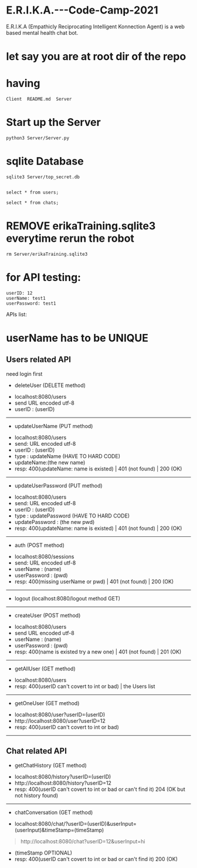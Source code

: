 # E.R.I.K.A.---Code-Camp-2021
E.R.I.K.A (Empathicly Reciprocating Intelligent Konnection Agent) is a web based mental health chat bot.

# let say you are at root dir of the repo
# having
```
Client  README.md  Server
```

# Start up the Server
```
python3 Server/Server.py
```

# sqlite Database
```
sqlite3 Server/top_secret.db


select * from users;

select * from chats;
```

# REMOVE erikaTraining.sqlite3 everytime rerun the robot
```
rm Server/erikaTraining.sqlite3
```

# for API testing:
```
userID: 12
userName: test1
userPassword: test1
```

APIs list:
# userName has to be UNIQUE

## Users related API
need login first
- deleteUser (DELETE method)
* localhost:8080/users
* send URL encoded utf-8 
* userID : (userID)

---

- updateUserName (PUT method)
* localhost:8080/users
* send: URL encoded utf-8
* userID : (userID)
* type : updateName (HAVE TO HARD CODE)
* updateName:(the new name)
* resp: 400(updateName: name is existed) | 401 (not found) | 200 (OK)

---

- updateUserPassword (PUT method)
* localhost:8080/users 
* send: URL encoded utf-8 
* userID : (userID)
* type : updatePassword (HAVE TO HARD CODE)
* updatePassword : (the new pwd)
* resp: 400(updateName: name is existed) | 401 (not found) | 200 (OK)

---

- auth (POST method)
* localhost:8080/sessions
* send: URL encoded utf-8     
* userName : (name) 
* userPassword : (pwd)
* resp: 400(missing userName or pwd) | 401 (not found) | 200 (OK)

---

- logout (localhost:8080/logout method GET)

---

- createUser (POST method)
* localhost:8080/users
* send URL encoded utf-8     
* userName : (name) 
* userPassword : (pwd)
* resp: 400(name is existed try a new one) | 401 (not found) | 201 (OK)

---

- getAllUser (GET method)
* localhost:8080/users
* resp: 400(userID can't covert to int or bad) | the Users list

---

- getOneUser (GET method)
* localhost:8080/user?userID=(userID)
* http://localhost:8080/user?userID=12
* resp: 400(userID can't covert to int or bad)

---


## Chat related API

- getChatHistory (GET method)
* localhost:8080/history?userID=(userID)
* http://localhost:8080/history?userID=12
* resp: 400(userID can't covert to int or bad or can't find it) 204 (OK but not history found)

----

- chatConversation (GET method)
* localhost:8080/chat/?userID=(userID)&userInput=(userInput)&timeStamp=(timeStamp)
> http://localhost:8080/chat?userID=12&userInput=hi
* (timeStamp OPTIONAL)
* resp: 400(userID can't covert to int or bad or can't find it) 200 (OK)
